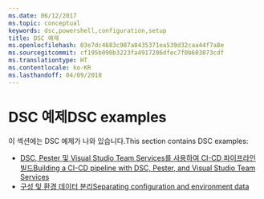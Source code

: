 ```yaml
---
ms.date: 06/12/2017
ms.topic: conceptual
keywords: dsc,powershell,configuration,setup
title: DSC 예제
ms.openlocfilehash: 03e7dc4683c987a8435371ea539d32caa44f7a8e
ms.sourcegitcommit: cf195b090b3223fa4917206dfec7f0b603873cdf
ms.translationtype: HT
ms.contentlocale: ko-KR
ms.lasthandoff: 04/09/2018
---
```

# <a name="dsc-examples"></a><span data-ttu-id="ea034-103">DSC 예제</span><span class="sxs-lookup"><span data-stu-id="ea034-103">DSC examples</span></span>

<span data-ttu-id="ea034-104">이 섹션에는 DSC 예제가 나와 있습니다.</span><span class="sxs-lookup"><span data-stu-id="ea034-104">This section contains DSC examples:</span></span>

- [<span data-ttu-id="ea034-105">DSC, Pester 및 Visual Studio Team Services를 사용하여 CI-CD 파이프라인 빌드</span><span class="sxs-lookup"><span data-stu-id="ea034-105">Building a CI-CD pipeline with DSC, Pester, and Visual Studio Team Services</span></span>](dscCiCd.md)
- [<span data-ttu-id="ea034-106">구성 및 환경 데이터 분리</span><span class="sxs-lookup"><span data-stu-id="ea034-106">Separating configuration and environment data</span></span>](separatingEnvData.md)